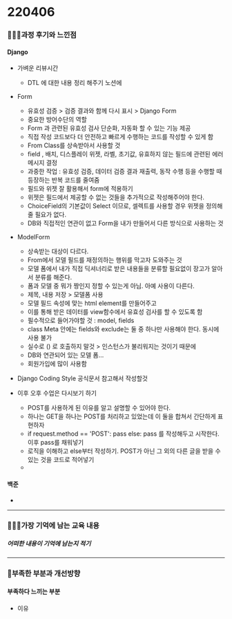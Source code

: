 # 220406

### 👨🏼‍🏫과정 후기와 느낀점

#### Django

- 가벼운 리뷰시간
  - DTL 에 대한 내용 정리 해주기 노션에

- Form
  - 유효성 검증 > 검증 결과와 함께 다시 표시 > Django Form
  - 중요한 방어수단의 역할
  - Form 과 관련된 유효성 검사 단순화, 자동화 할 수 있는 기능 제공
  - 직접 작성 코드보다 더 안전하고 빠르게 수행하는 코드를 작성할 수 있게 함
  - From Class를 상속받아서 사용할 것
  - field , 배치, 디스플레이 위젯, 라벨, 초기값, 유효하지 않는 필드에 관련된 에러 메시지 결정
  - 과중한 작업 : 유효성 검증, 데이터 검증 결과 재출력, 동작 수행 등을 수행할 때 등장하는 반복 코드를 줄여줌
  - 필드와 위젯 잘 활용해서 form에 적용하기
  - 위젯은 필드에서 제공할 수 없는 것들을 추가적으로 작성해주어야 한다.
  - ChoiceField의 기본값이 Select 이므로, 셀렉트를 사용할 경우 위젯을 정의해줄 필요가 없다.
  - DB와 직접적인 연관이 없고 Form을 내가 만들어서 다른 방식으로 사용하는 것

- ModelForm
  - 상속받는 대상이 다르다.
  -  From에서 모델 필드를 재정의하는 행위를 막고자 도와주는 것
  - 모델 폼에서 내가 직접 딕셔너리로 받은 내용들을 분류할 필요없이 장고가 알아서 분류를 해준다.
  - 폼과 모델 중 뭐가 짱인지 정할 수 있는게 아님. 아예 사용이 다른다.
  - 제목, 내용 저장 > 모델폼 사용
  - 모델 필드 속성에 맞는 html element를 만들어주고
  - 이를 통해 받은 데이터를 view함수에서 유효성 검사를 할 수 있도록 함
  - 필수적으로 들어가야할 것 : model, fields
  - class Meta 안에는 fields와 exclude는 둘 중 하나만 사용해야 한다. 동시에 사용 불가
  - 실수로 () 로 호출하지 말것 > 인스턴스가 불리워지는 것이기 때문에
  - DB와 연관되어 있는 모델 폼...
  - 회원가입에 많이 사용함

- Django Coding Style 공식문서 참고해서 작성할것
- 이후 오후 수업은 다시보기 하기
  - POST를 사용하게 된 이유를 알고 설명할 수 있어야 한다.
  - 하나는 GET을 하나는 POST를 처리하고 있었는데 이 둘을 합쳐서 간단하게 표현하자
  - if request.method == 'POST': pass else: pass 를 작성해두고 시작한다. 이후 pass를 채워넣기
  - 로직을 이해하고 else부터 작성하기. POST가 아닌 그 외의 다른 글을 받을 수 있는 것을 코드로 적어넣기
  - 




#### 백준

- 

---

### 💁🏼‍♂️가장 기억에 남는 교육 내용

##### 어떠한 내용이 기억에 남는지 적기

---

### 💫부족한 부분과 개선방향

#### 부족하다 느끼는 부분

- 이유
